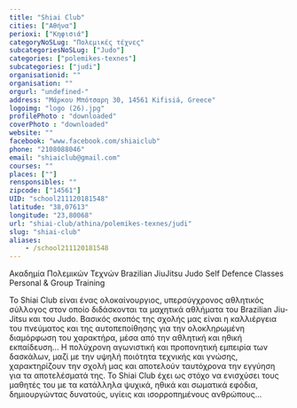 ```yaml
---
title: "Shiai Club"
cities: ["Αθήνα"]
perioxi: ["Κηφισιά"]
categoryNoSLug: "Πολεμικές τέχνες"
subcategoriesNoSLug: ["Judo"]
categories: ["polemikes-texnes"]
subcategories: ["judi"]
organisationid: ""
organisation: ""
orgurl: "undefined-"
address: "Μάρκου Μπότσαρη 30, 14561 Kifisiá, Greece"
logoimg: "logo (26).jpg"
profilePhoto : "downloaded"
coverPhoto : "downloaded"
website: ""
facebook: "www.facebook.com/shiaiclub"
phone: "2108088046"
email: "shiaiclub@gmail.com"
courses: ""
places: [""]
rensponsibles: ""
zipcode: ["14561"]
UID: "school211120181548"
latitude: "38,07613"
longitude: "23,80068"
url: "shiai-club/athina/polemikes-texnes/judi"
slug: "shiai-club"
aliases:
    - /school211120181548
---
```



Ακαδημία Πολεμικών Τεχνών Brazilian JiuJitsu Judo Self Defence Classes Personal &amp; Group Training

Το Shiai Club είναι ένας ολοκαίνουργιος, υπερσύγχρονος αθλητικός σύλλογος στον οποίο διδάσκονται τα μαχητικά αθλήματα του Brazilian Jiu-Jitsu και του Judo. Βασικός σκοπός της σχολής μας είναι η καλλιέργεια του πνεύματος και της αυτοπεποίθησης για την ολοκληρωμένη διαμόρφωση του χαρακτήρα, μέσα από την αθλητική και ηθική εκπαίδευση... Η πολύχρονη αγωνιστική και προπονητική εμπειρία των δασκάλων, μαζί με την υψηλή ποιότητα τεχνικής και γνώσης, χαρακτηρίζουν την σχολή μας και αποτελούν ταυτόχρονα την εγγύηση για τα αποτελέσματά της. Το Shiai Club έχει ως στόχο να ενισχύσει τους μαθητές του με τα κατάλληλα ψυχικά, ηθικά και σωματικά εφόδια, δημιουργώντας δυνατούς, υγίεις και ισορροπημένους ανθρώπους...
